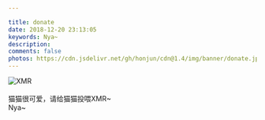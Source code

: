 ```yaml
---

title: donate
date: 2018-12-20 23:13:05
keywords: Nya~
description: 
comments: false
photos: https://cdn.jsdelivr.net/gh/honjun/cdn@1.4/img/banner/donate.jpg
---
```


![XMR](https://imgcdn-git.littleneko.cf/IMG_20210225_234212.png)<br>
<br>
猫猫很可爱，请给猫猫投喂XMR~<br>
Nya~
